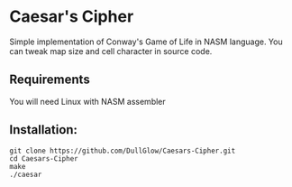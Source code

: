 # Caesar's Cipher
Simple implementation of Conway's Game of Life in NASM language. You can tweak map size and cell character in source code.
## Requirements
You will need Linux with NASM assembler

## Installation:

    git clone https://github.com/DullGlow/Caesars-Cipher.git
    cd Caesars-Cipher
    make
    ./caesar
